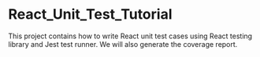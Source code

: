 # React_Unit_Test_Tutorial
This project contains how to write React unit test cases using React testing library and Jest test runner. We will also generate the coverage report.
